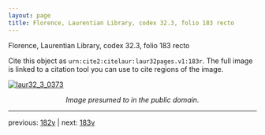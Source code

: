 ```yaml
---
layout: page
title: Florence, Laurentian Library, codex 32.3, folio 183 recto
---
```


Florence, Laurentian Library, codex 32.3, folio 183 recto

Cite this object as `urn:cite2:citelaur:laur32pages.v1:183r`.  The full image is linked to a citation tool you can use to cite regions of the image.

[![laur32_3_0373](http://www.homermultitext.org/iipsrv?IIIF=/project/homer/pyramidal/deepzoom/citelaur/laur32imgs/v1/laur32_3_0373.tif/full/800,/0/default.jpg)](http://www.homermultitext.org/ict2/?urn=urn:cite2:citelaur:laur32imgs.v1:laur32_3_0373) 

<p style="text-align: center; font-style: italic;">Image presumed to in the public domain.</p>

---

previous: [182v](../182v/) | next: [183v](../183v/)